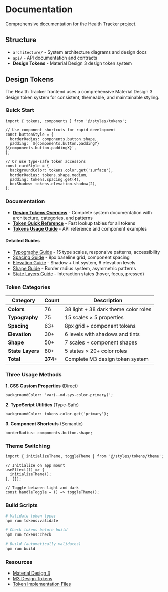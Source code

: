 # Documentation

Comprehensive documentation for the Health Tracker project.

## Structure

- `architecture/` - System architecture diagrams and design docs
- `api/` - API documentation and contracts
- **Design Tokens** - Material Design 3 design token system

## Design Tokens

The Health Tracker frontend uses a comprehensive Material Design 3 design token system for consistent, themeable, and maintainable styling.

### Quick Start

```tsx
import { tokens, components } from '@/styles/tokens';

// Use component shortcuts for rapid development
const buttonStyle = {
  borderRadius: components.button.shape,
  padding: `${components.button.paddingY} ${components.button.paddingX}`,
};

// Or use type-safe token accessors
const cardStyle = {
  backgroundColor: tokens.color.get('surface'),
  borderRadius: tokens.shape.medium,
  padding: tokens.spacing.get(4),
  boxShadow: tokens.elevation.shadow(2),
};
```

### Documentation

- **[Design Tokens Overview](./design-tokens.md)** - Complete system documentation with architecture, categories, and patterns
- **[Token Quick Reference](./token-quick-reference.md)** - Fast lookup tables for all tokens
- **[Tokens Usage Guide](./tokens-usage-guide.md)** - API reference and component examples

#### Detailed Guides

- [Typography Guide](./typography-guide.md) - 15 type scales, responsive patterns, accessibility
- [Spacing Guide](./spacing-guide.md) - 8px baseline grid, component spacing
- [Elevation Guide](./elevation-guide.md) - Shadow + tint system, 6 elevation levels
- [Shape Guide](./shape-guide.md) - Border radius system, asymmetric patterns
- [State Layers Guide](./state-layers-guide.md) - Interaction states (hover, focus, pressed)

### Token Categories

| Category         | Count    | Description                          |
| ---------------- | -------- | ------------------------------------ |
| **Colors**       | 76       | 38 light + 38 dark theme color roles |
| **Typography**   | 75       | 15 scales × 5 properties             |
| **Spacing**      | 63+      | 8px grid + component tokens          |
| **Elevation**    | 30+      | 6 levels with shadows and tints      |
| **Shape**        | 50+      | 7 scales + component shapes          |
| **State Layers** | 80+      | 5 states × 20+ color roles           |
| **Total**        | **374+** | Complete M3 design token system      |

### Three Usage Methods

**1. CSS Custom Properties** (Direct)

```tsx
backgroundColor: 'var(--md-sys-color-primary)';
```

**2. TypeScript Utilities** (Type-Safe)

```tsx
backgroundColor: tokens.color.get('primary');
```

**3. Component Shortcuts** (Semantic)

```tsx
borderRadius: components.button.shape;
```

### Theme Switching

```tsx
import { initializeTheme, toggleTheme } from '@/styles/tokens/theme';

// Initialize on app mount
useEffect(() => {
  initializeTheme();
}, []);

// Toggle between light and dark
const handleToggle = () => toggleTheme();
```

### Build Scripts

```bash
# Validate token types
npm run tokens:validate

# Check tokens before build
npm run tokens:check

# Build (automatically validates)
npm run build
```

### Resources

- [Material Design 3](https://m3.material.io/)
- [M3 Design Tokens](https://m3.material.io/foundations/design-tokens/overview)
- [Token Implementation Files](../frontend/src/styles/tokens/)
